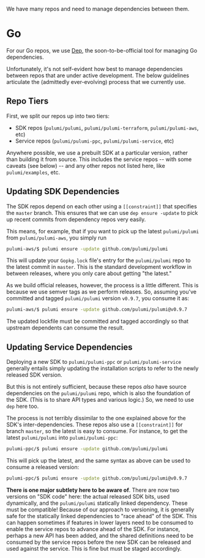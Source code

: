 We have many repos and need to manage dependencies between them.

# Go

For our Go repos, we use [Dep](https://github.com/golang/dep), the soon-to-be-official tool for managing Go dependencies.

Unfortunately, it's not self-evident how best to manage dependencies between repos that are under active development.  The below guidelines articulate the (admittedly ever-evolving) process that we currently use.

## Repo Tiers

First, we split our repos up into two tiers:

* SDK repos (`pulumi/pulumi`, `pulumi/pulumi-terraform`, `pulumi/pulumi-aws`, etc)
* Service repos (`pulumi/pulumi-ppc`, `pulumi/pulumi-service`, etc)

Anywhere possible, we use a prebuilt SDK at a particular version, rather than building it from source.  This includes the service repos -- with some caveats (see below) -- and any other repos not listed here, like `pulumi/examples`, etc.

## Updating SDK Dependencies

The SDK repos depend on each other using a `[[constraint]]` that specifies the `master` branch.  This ensures that we can use `dep ensure -update` to pick up recent commits from dependency repos very easily.

This means, for example, that if you want to pick up the latest `pulumi/pulumi` from `pulumi/pulumi-aws`, you simply run

```bash
pulumi-aws/$ pulumi ensure -update github.com/pulumi/pulumi
```

This will update your `Gopkg.lock` file's entry for the `pulumi/pulumi` repo to the latest commit in `master`.  This is the standard development workflow in between releases, where you only care about getting "the latest."

As we build official releases, however, the process is a little different.  This is because we use semver tags as we perform releases.  So, assuming you've committed and tagged `pulumi/pulumi` version `v0.9.7`, you consume it as:

```bash
pulumi-aws/$ pulumi ensure -update github.com/pulumi/pulumi@v0.9.7
```

The updated lockfile must be committed and tagged accordingly so that upstream dependents can consume the result.

## Updating Service Dependencies

Deploying a new SDK to `pulumi/pulumi-ppc` or `pulumi/pulumi-service` generally entails simply updating the installation scripts to refer to the newly released SDK version.

But this is not entirely sufficient, because these repos *also* have source dependencies on the `pulumi/pulumi` repo, which is also the foundation of the SDK.  (This is to share API types and various logic.)  So, we need to use `dep` here too.

The process is not terribly dissimilar to the one explained above for the SDK's inter-dependencies.  These repos also use a `[[constraint]]` for branch `master`, so the latest is easy to consume.  For instance, to get the latest `pulumi/pulumi` into `pulumi/pulumi-ppc`:

```bash
pulumi-ppc/$ pulumi ensure -update github.com/pulumi/pulumi
```

This will pick up the latest, and the same syntax as above can be used to consume a released version:

```bash
pulumi-ppc/$ pulumi ensure -update github.com/pulumi/pulumi@v0.9.7
```

**There is one major subtlety here to be aware of**.  There are now two versions on "SDK code" here: the actual released SDK bits, used dynamically, and the `pulumi/pulumi` statically linked dependency.  These must be compatible!  Because of our approach to versioning, it is generally safe for the statically linked dependencies to "race ahead" of the SDK.  This can happen sometimes if features in lower layers need to be consumed to enable the service repos to advance ahead of the SDK.  For instance, perhaps a new API has been added, and the shared definitions need to be consumed by the service repos before the new SDK can be released and used against the service.  This is fine but must be staged accordingly.